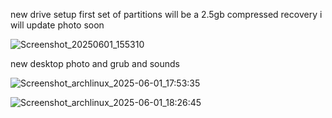 new drive setup first set of partitions will be a 2.5gb compressed recovery i will update photo soon

![Screenshot_20250601_155310](https://github.com/user-attachments/assets/e8a61d50-68de-4ff5-bd81-bee84bed094c)



new desktop photo and grub and sounds

![Screenshot_archlinux_2025-06-01_17:53:35](https://github.com/user-attachments/assets/aab02b88-506f-4ae8-9c13-ab1aee0cebb4)


![Screenshot_archlinux_2025-06-01_18:26:45](https://github.com/user-attachments/assets/7707a98d-cbd5-44b6-bf16-2e77865d83ef)




